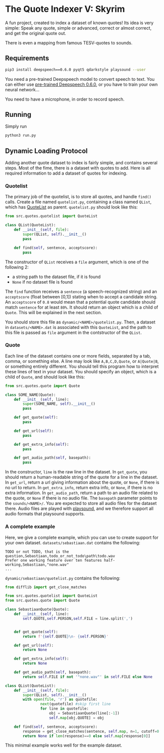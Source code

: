 # The Quote Indexer V: Skyrim
A fun project, created to index a dataset of known quotes!
Its idea is very simple:
Speak any quote, simple or advanced, correct or almost correct, and get the original quote out.  

There is even a mapping from famous TESV-quotes to sounds.

## Requirements
```bash
pip3 install deepspeech==0.6.0 pyqt5 qdarkstyle playsound --user
```

You need a pre-trained Deepspeech model to convert speech to text.
You can either use [pre-trained Deepspeech 0.6.0](https://github.com/mozilla/DeepSpeech/releases/download/v0.6.0/deepspeech-0.6.0-models.tar.gz),
or you have to train your own neural network...  

You need to have a microphone, in order to record speech.

## Running
Simply run
```bash
python3 run.py
```

## Dynamic Loading Protocol
Adding another quote dataset to index is fairly simple, and contains several steps.
Most of the fime, there is a dataset with quotes to add.
Here is all required information to add a dataset of quotes for indexing.

### Quotelist
The primary job of the quotelist, is to store all quotes, and handle `find()` calls.
Create a file named `quotelist.py`, containing a class named `QList`, which has [QuoteList](https://github.com/Sebastiaan-Alvarez-Rodriguez/The-Quote-Indexer-V-Skyrim/blob/master/src/quotes/quotelist.py) as parent.
`quotelist.py` should look like this:
```python
from src.quotes.quotelist import QuoteList

class QList(QuoteList):
    def __init__(self, file):
        super(QList, self).__init__()
        pass

    def find(self, sentence, acceptscore):
        pass
```
The constructor of `QList` receives a `file` argument, which is one of the following 2:
 * a string path to the dataset file, if it is found
 * `None` if no dataset file is found

The  `find` function receives a `sentence` (a speech-recognized string) and an `acceptscore` (float between [0,1]) stating when to accept a candidate string.
An `acceptscore` of `0.8` would mean that a potential quote candidate should match `sentence` for at least `80%`.
It should return an object which is a child of `Quote`. This will be explained in the next section.

You should store this file as `dynamic/<NAME>/quotelist.py`. Then, a dataset in `datasets/<NAME>.dat` is associated with this `QuoteList`,
and the path to this file is passed as `file` argument in the contstructor of the `QList`.


### Quote
Each line of the dataset contains one or more fields, separated by a tab, comma, or something else.
A line may look like `A,B,C,D,Quote`, or `A|Quote|B`, or something entirely different.
You should tell this program how to interpret these lines of text in your dataset.
You should specify an object, which is a child of `Quote`, and should look like this:
```python
from src.quotes.quote import Quote

class SOME_NAME(Quote):
    def __init__(self, line):
        super(SOME_NAME, self).__init__()
        pass

    def get_quote(self):
        pass

    def get_url(self):
        pass

    def get_extra_info(self):
        pass

    def get_audio_path(self, basepath):
        pass
```
In the constructor, `line` is the raw line in the dataset.
In `get_quote`, you should return a human-readable string of the quote for a line in the dataset.
In `get_url`, return a url giving information about the quote, or `None`, if there is no url to return.
In `get_extra_info`, return extra info, or `None`, if there is no extra information.
In `get_audio_path`, return a path to an audio file related to the quote, or `None` if there is no audio file.
The `basepath` parameter points to the `sounds/<NAME>/`. You are expected to store all audio files for the dataset there.
Audio files are played with [playsound](https://pypi.org/project/playsound/), and we therefore support all audio formats that playsound supports.

### A complete example
Here, we give a complete example, which you can use to create support for your own dataset.
`datasets/sebastiaan.dat` contains the following:
```
TODO or not TODO, that is the question,Sebastiaan,todo_or_not_todo\path\todo.wav
Prefer one working feature over ten features half-working,Sebastiaan,"none.wav"
...

```
`dynamic/sebastiaan/quotelist.py` contains the following:
```python
from difflib import get_close_matches

from src.quotes.quotelist import QuoteList
from src.quotes.quote import Quote

class SebastiaanQuote(Quote):
    def __init__(self, line):
        self.QUOTE,self.PERSON,self.FILE = line.split(',')


    def get_quote(self):
        return f'{self.QUOTE}\n- {self.PERSON}'

    def get_url(self):
        return None

    def get_extra_info(self):
        return None

    def get_audio_path(self, basepath):
        return self.FILE if not '"none.wav"' in self.FILE else None

class QList(QuoteList):
    def __init__(self, file):
        super(QList, self).__init__()
        with open(file, 'r') as quotefile:
                next(quotefile) #skip first line
                for line in quotefile:
                    obj = SebastiaanQuote(line[:-1])
                    self.map[obj.QUOTE] = obj

    def find(self, sentence, acceptscore):
        response = get_close_matches(sentence, self.map, n=1, cutoff=0.6)
        return None if len(response)==0 else self.map[response[0]]

```
This minimal example works well for the example dataset.